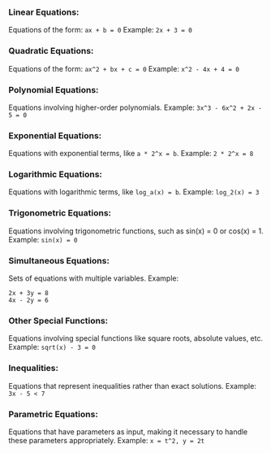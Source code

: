 ### Linear Equations:
Equations of the form: `ax + b = 0`
Example: `2x + 3 = 0`
### Quadratic Equations:
Equations of the form: `ax^2 + bx + c = 0`
Example: `x^2 - 4x + 4 = 0`
### Polynomial Equations:
Equations involving higher-order polynomials.
Example: `3x^3 - 6x^2 + 2x - 5 = 0`
### Exponential Equations:
Equations with exponential terms, like `a * 2^x = b`.
Example: `2 * 2^x = 8`
### Logarithmic Equations:
Equations with logarithmic terms, like `log_a(x) = b`.
Example: `log_2(x) = 3`
### Trigonometric Equations:
Equations involving trigonometric functions, such as sin(x) = 0 or cos(x) = 1.
Example: `sin(x) = 0`
### Simultaneous Equations:
Sets of equations with multiple variables.
Example:
```
2x + 3y = 8
4x - 2y = 6
```
### Other Special Functions:
Equations involving special functions like square roots, absolute values, etc.
Example: `sqrt(x) - 3 = 0`
### Inequalities:
Equations that represent inequalities rather than exact solutions.
Example: `3x - 5 < 7`
### Parametric Equations:
Equations that have parameters as input, making it necessary to handle these parameters appropriately.
Example: `x = t^2, y = 2t`